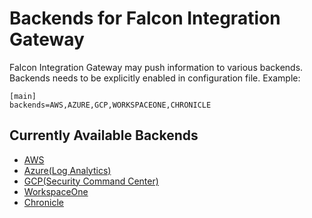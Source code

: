 # Backends for Falcon Integration Gateway

Falcon Integration Gateway may push information to various backends. Backends needs to be explicitly enabled in configuration file. Example:

```
[main]
backends=AWS,AZURE,GCP,WORKSPACEONE,CHRONICLE
```

## Currently Available Backends

 * [AWS](aws)
 * [Azure(Log Analytics)](azure)
 * [GCP(Security Command Center)](gcp)
 * [WorkspaceOne](workspaceone)
 * [Chronicle](chronicle)

